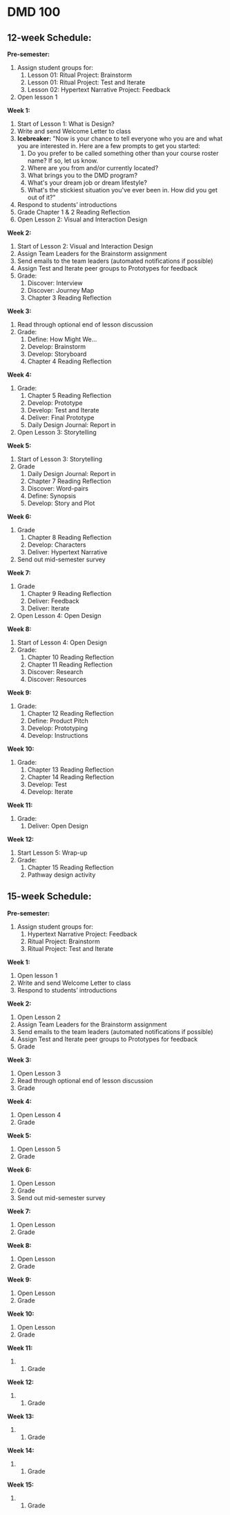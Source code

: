# DMD 100

## 12-week Schedule:

**Pre-semester:**

1. Assign student groups for:
   1. Lesson 01: Ritual Project: Brainstorm
   2. Lesson 01: Ritual Project: Test and Iterate
   3. Lesson 02: Hypertext Narrative Project: Feedback
2. Open lesson 1

**Week 1:**

1. Start of Lesson 1: What is Design?
2. Write and send Welcome Letter to class
3. **Icebreaker:** "Now is your chance to tell everyone who you are and what you are interested in. 
Here are a few prompts to get you started:
   1. Do you prefer to be called something other than your course roster name? If so, let us know.
   2. Where are you from and/or currently located?
   3. What brings you to the DMD program?
   4. What's your dream job or dream lifestyle?
   5. What's the stickiest situation you've ever been in. How did you get out of it?"
4. Respond to students’ introductions
5. Grade Chapter 1 & 2 Reading Reflection
6. Open Lesson 2: Visual and Interaction Design

**Week 2:**

1. Start of Lesson 2: Visual and Interaction Design
2. Assign Team Leaders for the Brainstorm assignment
3. Send emails to the team leaders \(automated notifications if possible\)
4. Assign Test and Iterate peer groups to Prototypes for feedback
5. Grade:
   1. Discover: Interview
   2. Discover: Journey Map
   3. Chapter 3 Reading Reflection

**Week 3:**

1. Read through optional end of lesson discussion
2. Grade:
   1. Define: How Might We...
   2. Develop: Brainstorm
   3. Develop: Storyboard
   4. Chapter 4 Reading Reflection

**Week 4:**

1. Grade:
   1. Chapter 5 Reading Reflection
   2. Develop: Prototype
   3. Develop: Test and Iterate
   4. Deliver: Final Prototype
   5. Daily Design Journal: Report in
2. Open Lesson 3: Storytelling

**Week 5:**

1. Start of Lesson 3: Storytelling
2. Grade
   1. Daily Design Journal: Report in
   2. Chapter 7 Reading Reflection
   3. Discover: Word-pairs
   4. Define: Synopsis
   5. Develop: Story and Plot

**Week 6:**

1. Grade
   1. Chapter 8 Reading Reflection
   2. Develop: Characters
   3. Deliver: Hypertext Narrative
2. Send out mid-semester survey

**Week 7:**

1. Grade
   1. Chapter 9 Reading Reflection
   2. Deliver: Feedback
   3. Deliver: Iterate
2. Open Lesson 4: Open Design

**Week 8:**
1. Start of Lesson 4: Open Design
2. Grade:
   1. Chapter 10 Reading Reflection
   2. Chapter 11 Reading Reflection
   3. Discover: Research
   4. Discover: Resources

**Week 9:**

1. Grade:
   1. Chapter 12 Reading Reflection
   2. Define: Product Pitch
   3. Develop: Prototyping
   4. Develop: Instructions

**Week 10:**

1. Grade:
   1. Chapter 13 Reading Reflection
   2. Chapter 14 Reading Reflection
   3. Develop: Test
   4. Develop: Iterate

**Week 11:**

1. Grade:
   1. Deliver: Open Design

**Week 12:**

1. Start Lesson 5: Wrap-up
2. Grade:
   1. Chapter 15 Reading Reflection
   2. Pathway design activity

## 15-week Schedule:

**Pre-semester:**

1. Assign student groups for:
   1. Hypertext Narrative Project: Feedback
   2. Ritual Project: Brainstorm
   3. Ritual Project: Test and Iterate

**Week 1:**

1. Open lesson 1
2. Write and send Welcome Letter to class
3. Respond to students’ introductions

**Week 2:**

1. Open Lesson 2
2. Assign Team Leaders for the Brainstorm assignment
3. Send emails to the team leaders \(automated notifications if possible\)
4. Assign Test and Iterate peer groups to Prototypes for feedback
5. Grade

**Week 3:**

1. Open Lesson 3
2. Read through optional end of lesson discussion
3. Grade

**Week 4:**

1. Open Lesson 4
2. Grade

**Week 5:**

1. Open Lesson 5
2. Grade

**Week 6:**

1. Open Lesson
2. Grade
3. Send out mid-semester survey

**Week 7:**

1. Open Lesson
2. Grade

**Week 8:**

1. Open Lesson
2. Grade

**Week 9:**

1. Open Lesson
2. Grade

**Week 10:**

1. Open Lesson
2. Grade

**Week 11:**

1. 1. Grade

**Week 12:**

1. 1. Grade

**Week 13:**

1. 1. Grade

**Week 14:**

1. 1. Grade

**Week 15:**

1. 1. Grade



